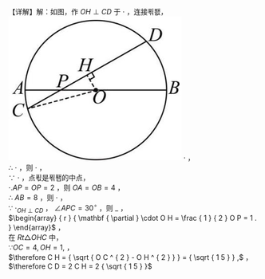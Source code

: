 【详解】解：如图，作 $O H \perp C D$ 于 $\cdot$ ，连接푂퐶，
![](<../../qs_image_DB/专题3-6__圆的综合（27类题型）（解析版）/0c3ae4ba0b02c554159bfbc7c0f4c247179f611a701c7d7659a8d512d6115350.jpg>)
$\cdot$ ，  
∴ $\cdot$ ，则 $\cdot$ ，  
∵ $\cdot$ ，点푃是푂퐴的中点，  
$\cdot . A P = O P = 2$ ，则 $O A = O B = 4$ ，  
∴ $A B = 8$ ，则 $\cdot$ ，  
∵ $\cdot _ { O H \perp C D }$ ， $\angle A P C = 3 0 ^ { \circ }$ ，则 $\_$ ，  
$\begin{array} { r } { \mathbf { \partial } \cdot O H = \frac { 1 } { 2 } O P = 1 . } \end{array}$ ，  
在 $R t \triangle { O H C }$ 中，  
$\because O C = 4 , O H = 1 ,$ ，  
$\therefore C H = { \sqrt { O C ^ { 2 } - O H ^ { 2 } } } = { \sqrt { 1 5 } } ,$ ，  
$\therefore C D = 2 C H = 2 { \sqrt { 1 5 } }$
